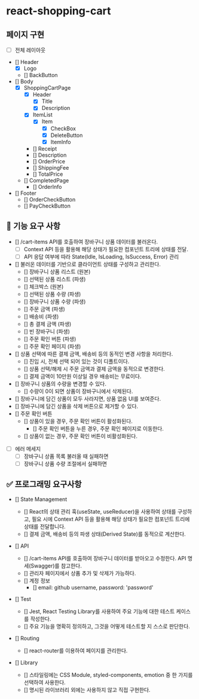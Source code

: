 # react-shopping-cart

## 페이지 구현

- [ ] 전체 레이아웃

- [] Header
  - [x] Logo
  - [] BackButton
- [] Body
  - [x] ShoppingCartPage
    - [x] Header
      - [x] Title
      - [x] Description
    - [x] ItemList
      - [x] Item
        - [x] CheckBox
        - [x] DeleteButton
        - [x] ItemInfo
    - [] Receipt
    - [] Description
    - [] OrderPrice
    - [] ShippingFee
    - [] TotalPrice
  - [] CompletedPage
    - [] OrderInfo
- [] Footer
  - [] OrderCheckButton
  - [] PayCheckButton

## 🎯 기능 요구 사항

- [] /cart-items API를 호출하여 장바구니 상품 데이터를 불러온다.
  - [ ] Context API 등을 활용해 해당 상태가 필요한 컴포넌트 트리에 상태를 전달.
  - [ ] API 응답 여부에 따라 State(Idle, IsLoading, IsSuccess, Error) 관리
- [] 불러온 데이터를 기반으로 클라이언트 상태를 구성하고 관리한다.
  - [] 장바구니 상품 리스트 (원본)
  - [] 선택된 상품 리스트 (파생)
  - [] 체크박스 (원본)
  - [] 선택된 상품 수량 (파생)
  - [] 장바구니 상품 수량 (파생)
  - [] 주문 금액 (파생)
  - [] 배송비 (파생)
  - [] 총 결제 금액 (파생)
  - [] 빈 장바구니 (파생)
  - [] 주문 확인 버튼 (파생)
  - [] 주문 확인 페이지 (파생)
- [] 상품 선택에 따른 결제 금액, 배송비 등의 동적인 변경 사항을 처리한다.
  - [] 진입 시, 전체 선택 되어 있는 것이 디폴트이다.
  - [] 상품 선택/해제 시 주문 금액과 결제 금액을 동적으로 변경한다.
  - [] 결제 금액이 10만원 이상일 경우 배송비는 무료이다.
- [] 장바구니 상품의 수량을 변경할 수 있다.
  - [] 수량이 0이 되면 상품이 장바구니에서 삭제된다.
- [] 장바구니에 담긴 상품이 모두 사라지면, 상품 없음 UI를 보여준다.
- [] 장바구니에 담긴 상품을 삭제 버튼으로 제거할 수 있다.
- [] 주문 확인 버튼
  - [] 상품이 있을 경우, 주문 확인 버튼이 활성화된다.
    - [] 주문 확인 버튼을 누른 경우, 주문 확인 페이지로 이동한다.
  - [] 상품이 없는 경우, 주문 확인 버튼이 비활성화된다.
- [ ] 에러 메세지
  - [ ] 장바구니 상품 목록 불러올 때 실패하면
  - [ ] 장바구니 상품 수량 조절에서 실패하면

## ✅ 프로그래밍 요구사항

- [] State Management

  - [] React의 상태 관리 훅(useState, useReducer)을 사용하여 상태를 구성하고, 필요 시에 Context API 등을 활용해 해당 상태가 필요한 컴포넌트 트리에 상태를 전달합니다.
  - [] 결제 금액, 배송비 등의 파생 상태(Derived State)를 동적으로 계산한다.

- [] API

  - [] /cart-items API를 호출하여 장바구니 데이터를 받아오고 수정한다. API 명세(Swagger)를 참고한다.
  - [] 관리자 페이지에서 상품 추가 및 삭제가 가능하다.
  - [] 계정 정보
    - [] email: github username, password: 'password'

- [] Test

  - [] Jest, React Testing Library를 사용하여 주요 기능에 대한 테스트 케이스를 작성한다.
  - [] 주요 기능을 명확히 정의하고, 그것을 어떻게 테스트할 지 스스로 판단한다.

- [] Routing

  - [] react-router를 이용하여 페이지를 관리한다.

- [] Library
  - [] 스타일링에는 CSS Module, styled-components, emotion 중 한 가지를 선택하여 사용한다.
  - [] 명시된 라이브러리 외에는 사용하지 않고 직접 구현한다.
